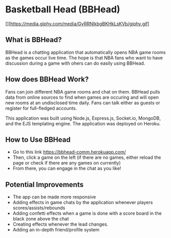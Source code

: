 # Basketball Head (BBHead)

[][https://media.giphy.com/media/GyRRNIkbgBKHkLsKVb/giphy.gif]

## What is BBHead?
BBHead is a chatting application that automatically opens NBA game rooms as the games occur live time. The hope is that NBA fans who want to have discussion
during a game with ohers can do easily using BBHead.

## How does BBHead Work?
Fans can join different NBA game rooms and chat on them. BBHead pulls data from online sources to find when games are occuring and will open new rooms at an undisclosed time daily. Fans can talk either as guests or register for full-fledged accounts.

This application was built using Node.js, Express.js, Socket.io, MongoDB, and the EJS templating engine. The application was deployed on Heroku. 

## How to Use BBHead
* Go to this link https://bbhead-comm.herokuapp.com/
* Then, click a game on the left (if there are no games, either reload the page or check if there are any games on currently)
* From there, you can engage in the chat as you like!

## Potential Improvements
* The app can be made more responsive
* Adding effects in game chats by the application whenever players scores/assists/rebounds
* Adding confetti effects when a game is done with a score board in the black zone above the chat
* Creating effects whenever the lead changes.
* Adding an in-depth friend/profile system
